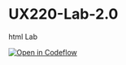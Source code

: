# UX220-Lab-2.0
html Lab

[![Open in Codeflow](https://developer.stackblitz.com/img/open_in_codeflow.svg)](https:///pr.new/JRice1743/UX220-Lab-2.0)
